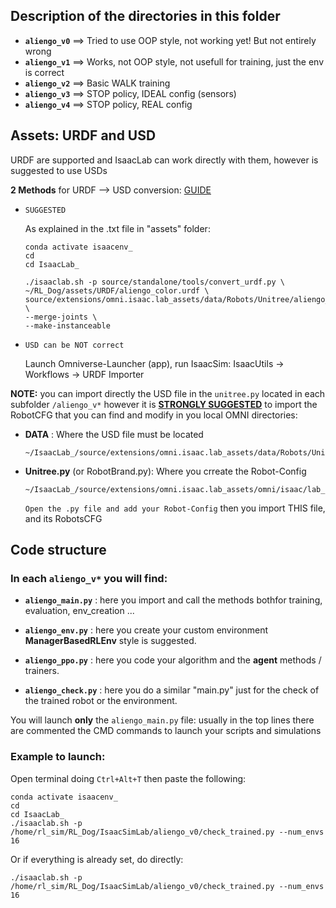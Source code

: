 ## Description of the directories in this folder

- **`aliengo_v0`** ==> Tried to use OOP style, not working yet! But not entirely wrong
- **`aliengo_v1`** ==> Works, not OOP style, not usefull for training, just the env is correct
- **`aliengo_v2`** ==> Basic WALK training
- **`aliengo_v3`** ==> STOP policy, IDEAL config (sensors)
- **`aliengo_v4`** ==> STOP policy, REAL config 

## Assets: URDF and USD
URDF are supported and IsaacLab can work directly with them, however is suggested to use USDs

**2 Methods** for URDF --> USD conversion: [GUIDE](https://isaac-sim.github.io/IsaacLab/source/how-to/import_new_asset.html)
- `SUGGESTED` 

    As explained in the .txt file in "assets" folder:
    ```
    conda activate isaacenv_
    cd 
    cd IsaacLab_

    ./isaaclab.sh -p source/standalone/tools/convert_urdf.py \
    ~/RL_Dog/assets/URDF/aliengo_color.urdf \
    source/extensions/omni.isaac.lab_assets/data/Robots/Unitree/aliengo_color.usd \
    --merge-joints \
    --make-instanceable
    ```
- `USD can be NOT correct` 

    Launch Omniverse-Launcher (app), run IsaacSim: IsaacUtils -> Workflows -> URDF Importer

**NOTE:** you can import directly the USD file in the `unitree.py` located in each subfolder `/aliengo_v*`
however it is <u>**STRONGLY SUGGESTED**</u> to import the RobotCFG that you can find and modify in you local OMNI directories:

- **DATA** : Where the USD file must be located
    ```
    ~/IsaacLab_/source/extensions/omni.isaac.lab_assets/data/Robots/Unitree
    ```

- **Unitree.py** (or RobotBrand.py): Where you crreate the Robot-Config
    ```
    ~/IsaacLab_/source/extensions/omni.isaac.lab_assets/omni/isaac/lab_assets/unitree.py
    ```

    `Open the .py file and add your Robot-Config` then you import THIS file, and its RobotsCFG

## Code structure

### In each `aliengo_v*` you will find:
- **`aliengo_main.py`** : here you import and call the methods bothfor training, evaluation, env_creation ...

- **`aliengo_env.py`** : here you create your custom environment **ManagerBasedRLEnv** style is suggested.

- **`aliengo_ppo.py`** : here you code your algorithm and the **agent** methods / trainers.

- **`aliengo_check.py`** : here you do a similar "main.py" just for the check of the trained robot or the environment.

You will launch **only** the `aliengo_main.py` file: usually in the top lines there are commented the CMD commands to launch your scripts and simulations

### Example to launch: 
Open terminal doing `Ctrl+Alt+T` then paste the following:
```
conda activate isaacenv_
cd
cd IsaacLab_
./isaaclab.sh -p /home/rl_sim/RL_Dog/IsaacSimLab/aliengo_v0/check_trained.py --num_envs 16
```
Or if everything is already set, do directly:
``` 
./isaaclab.sh -p /home/rl_sim/RL_Dog/IsaacSimLab/aliengo_v0/check_trained.py --num_envs 16 
```